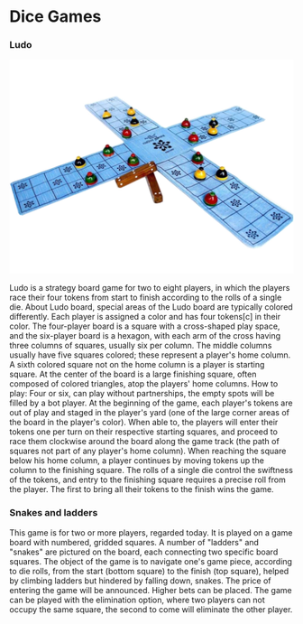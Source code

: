 # Dice Games

### Ludo

<img width="800" alt="Indian ludo chausar" src="https://raw.githubusercontent.com/babyloniaapp/docs/main/assets/images/indian-ludo-chausar_001.jpg">



Ludo is a strategy board game for two to eight players, in which the players race their four tokens from start to finish according to the rolls of a single die. About Ludo board, special areas of the Ludo board are typically colored differently. Each player is assigned a color and has four tokens\[c] in their color. The four-player board is a square with a cross-shaped play space, and the six-player board is a hexagon, with each arm of the cross having three columns of squares, usually six per column. The middle columns usually have five squares colored; these represent a player's home column. A sixth colored square not on the home column is a player is starting square. At the center of the board is a large finishing square, often composed of colored triangles, atop the players' home columns. How to play: Four or six, can play without partnerships, the empty spots will be filled by a bot player. At the beginning of the game, each player's tokens are out of play and staged in the player's yard (one of the large corner areas of the board in the player's color). When able to, the players will enter their tokens one per turn on their respective starting squares, and proceed to race them clockwise around the board along the game track (the path of squares not part of any player's home column). When reaching the square below his home column, a player continues by moving tokens up the column to the finishing square. The rolls of a single die control the swiftness of the tokens, and entry to the finishing square requires a precise roll from the player. The first to bring all their tokens to the finish wins the game.

### Snakes and ladders

This game is for two or more players, regarded today. It is played on a game board with numbered, gridded squares. A number of "ladders" and "snakes" are pictured on the board, each connecting two specific board squares. The object of the game is to navigate one's game piece, according to die rolls, from the start (bottom square) to the finish (top square), helped by climbing ladders but hindered by falling down, snakes. The price of entering the game will be announced. Higher bets can be placed. The game can be played with the elimination option, where two players can not occupy the same square, the second to come will eliminate the other player.
